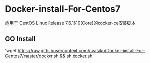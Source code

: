 # Docker-install-For-Centos7
适用于 CentOS Linux Release 7.6.1810(Core)的docker-ce安装脚本
## GO Install 
'wget https://raw.githubusercontent.com/cyataku/Docker-install-For-Centos7/master/docker.sh && sh docker.sh'
